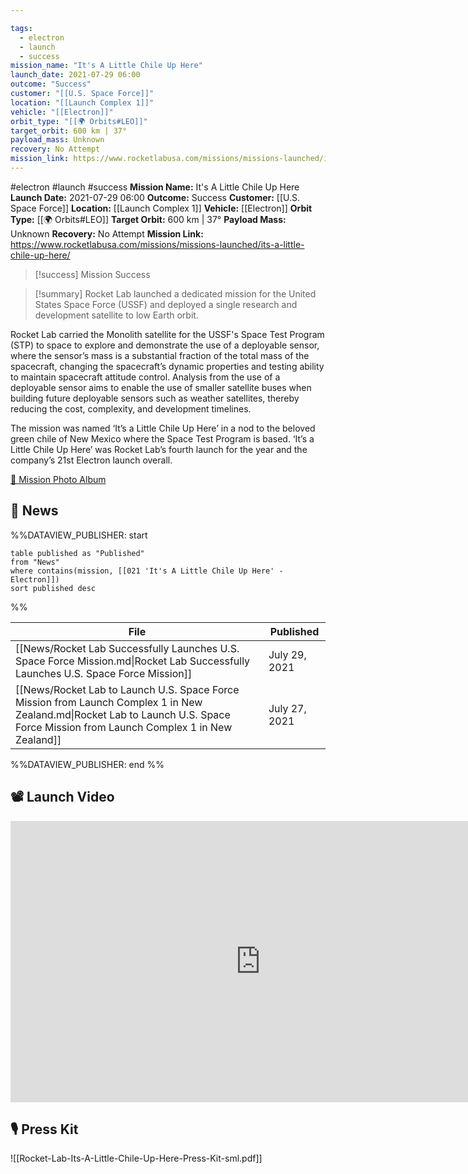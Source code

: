 ```yaml
---

tags:
  - electron
  - launch
  - success
mission_name: "It's A Little Chile Up Here"
launch_date: 2021-07-29 06:00
outcome: "Success"
customer: "[[U.S. Space Force]]"
location: "[[Launch Complex 1]]"
vehicle: "[[Electron]]"
orbit_type: "[[🌍 Orbits#LEO]]"
target_orbit: 600 km | 37°
payload_mass: Unknown
recovery: No Attempt
mission_link: https://www.rocketlabusa.com/missions/missions-launched/its-a-little-chile-up-here/
---
```


#electron #launch #success
**Mission Name:** It's A Little Chile Up Here
**Launch Date:** 2021-07-29 06:00
**Outcome:** Success
**Customer:** [[U.S. Space Force]]
**Location:** [[Launch Complex 1]]
**Vehicle:** [[Electron]]
**Orbit Type:** [[🌍 Orbits#LEO]]
**Target Orbit:** 600 km | 37°
**Payload Mass:** Unknown
**Recovery:** No Attempt
**Mission Link:** https://www.rocketlabusa.com/missions/missions-launched/its-a-little-chile-up-here/

>[!success] Mission Success

>[!summary]
Rocket Lab launched a dedicated mission for the United States Space Force (USSF) and deployed a single research and development satellite to low Earth orbit.
>
Rocket Lab carried the Monolith satellite for the USSF's Space Test Program (STP) to space to explore and demonstrate the use of a deployable sensor, where the sensor’s mass is a substantial fraction of the total mass of the spacecraft, changing the spacecraft’s dynamic properties and testing ability to maintain spacecraft attitude control. Analysis from the use of a deployable sensor aims to enable the use of smaller satellite buses when building future deployable sensors such as weather satellites, thereby reducing the cost, complexity, and development timelines.
>
The mission was named ‘It’s a Little Chile Up Here’ in a nod to the beloved green chile of New Mexico where the Space Test Program is based. ‘It’s a Little Chile Up Here’ was Rocket Lab’s fourth launch for the year and the company’s 21st Electron launch overall.
>
[📸 Mission Photo Album](https://www.flickr.com/photos/rocketlab/albums/72177720301764530/)

## 📰 News
%%DATAVIEW_PUBLISHER: start
```
table published as "Published"
from "News"
where contains(mission, [[021 'It's A Little Chile Up Here' - Electron]])
sort published desc
```
%%

| File                                                                                                                                                                               | Published     |
| ---------------------------------------------------------------------------------------------------------------------------------------------------------------------------------- | ------------- |
| [[News/Rocket Lab Successfully Launches U.S. Space Force Mission.md\|Rocket Lab Successfully Launches U.S. Space Force Mission]]                                                   | July 29, 2021 |
| [[News/Rocket Lab to Launch U.S. Space Force Mission from Launch Complex 1 in New Zealand.md\|Rocket Lab to Launch U.S. Space Force Mission from Launch Complex 1 in New Zealand]] | July 27, 2021 |

%%DATAVIEW_PUBLISHER: end %%


## 📽️ Launch Video

<iframe width="800" height="450" src="https://www.youtube.com/embed/XEAKezzYi4Q" title="Rocket Lab&#39;s Electron - It's A Little Chile Up Here Mission" frameborder="0" allow="accelerometer; autoplay; clipboard-write; encrypted-media; gyroscope; picture-in-picture; web-share" referrerpolicy="strict-origin-when-cross-origin" allowfullscreen></iframe>     

## 🎙️ Press Kit

![[Rocket-Lab-Its-A-Little-Chile-Up-Here-Press-Kit-sml.pdf]]